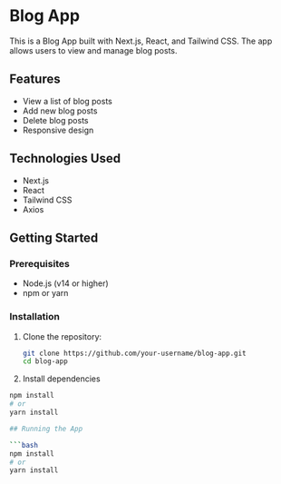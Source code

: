 # Blog App

This is a Blog App built with Next.js, React, and Tailwind CSS. The app allows users to view and manage blog posts.

## Features

- View a list of blog posts
- Add new blog posts
- Delete blog posts
- Responsive design

## Technologies Used

- Next.js
- React
- Tailwind CSS
- Axios

## Getting Started

### Prerequisites

- Node.js (v14 or higher)
- npm or yarn

### Installation

1. Clone the repository:

    ```bash
    git clone https://github.com/your-username/blog-app.git
    cd blog-app

2. Install dependencies

  ```bash 
 npm install
# or
 yarn install

## Running the App

  ```bash 
 npm install
# or
 yarn install
 